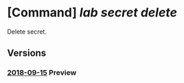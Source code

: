# [Command] _lab secret delete_

Delete secret.

## Versions

### [2018-09-15](/Resources/mgmt-plane/L3N1YnNjcmlwdGlvbnMve30vcmVzb3VyY2Vncm91cHMve30vcHJvdmlkZXJzL21pY3Jvc29mdC5kZXZ0ZXN0bGFiL2xhYnMve30vdXNlcnMve30vc2VjcmV0cy97fQ==/2018-09-15.xml) **Preview**

<!-- mgmt-plane /subscriptions/{}/resourcegroups/{}/providers/microsoft.devtestlab/labs/{}/users/{}/secrets/{} 2018-09-15 -->
